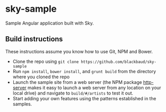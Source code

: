 # sky-sample
Sample Angular application built with Sky.

## Build instructions

These instructions assume you know how to use Git, NPM and Bower.

- Clone the repo using `git clone https://github.com/blackbaud/sky-sample`
- Run `npm install`, `bower install`, and `grunt build` from the directory where you cloned the repo
- Launch the sample site from a web server (the NPM package [http-server](https://www.npmjs.com/package/http-server) makes it easy to launch a web server from any location on your local drive) and navigate to `build/#/artists` to test it out.
- Start adding your own features using the patterns established in the samples.
